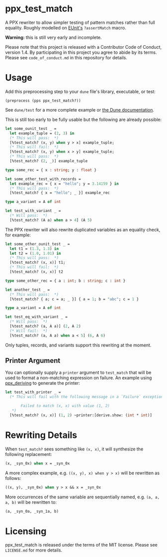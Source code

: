 ppx\_test\_match
=====
A PPX rewriter to allow simpler testing of pattern matches rather than full equality.  Roughly modelled on [EUnit's](http://erlang.org/doc/apps/eunit/chapter.html) `?assertMatch` macro.

**Warning:** this is still very early and incomplete.

Please note that this project is released with a Contributor Code of Conduct, version 1.4. By participating in this project you agree to abide by its terms.  Please see `code_of_conduct.md` in this repository for details.

# Usage
Add this preprocessing step to your `dune` file's library, executable, or test:

```
(preprocess (pps ppx_test_match?))
```

See `dune/test` for a more complete example or [the Dune documentation](https://dune.readthedocs.io/en/stable/concepts.html#preprocessing-spec).

This is still too early to be fully usable but the following are already possible:

```ocaml
let some_ounit_test _ =
  let example_tuple = (2, 3) in
  (* This will pass:  *)
  [%test_match? (x, y) when y > x] example_tuple;
  (* This will fail:  *)
  [%test_match? (x, y) when x > y] example_tuple;
  (* This will pass:  *)
  [%test_match? (2, _)] example_tuple

type some_rec = { x : string; y : float }

let some_other_test_with_records =
  let example_rec = { x = "hello"; y = 3.14159 } in
  (* This will pass:  *)
  [%test_match? { x = "hello"; _ }] example_rec

type a_variant = A of int

let test_with_variant _ =
  (* Will pass:  *)
  [%test_match? (A a) when a > 4] (A 5)
```

The PPX rewriter will also rewrite duplicated variables as an equality check, for example:

```ocaml
let some_other_ounit_test _ =
  let t1 = (1.3, 1.3) in
  let t2 = (1.0, 1.01) in
  (* This will pass:  *)
  [%test_match? (x, x)] t1;
  (* This will fail:  *)
  [%test_match? (x, x)] t2

type some_other_rec = { a : int; b : string; c : int }

let another_test _ =
  (* This will pass:  *)
  [%test_match? { a; c = a; _ }] { a = 1; b = "abc"; c = 1 }

type a_variant = A of int

let test_eq_with_variant _ =
  (* Will pass:  *)
  [%test_match? (a, A a)] (2, A 2)
  (* Will fail:  *)
  [%test_match? (a, A a) when a < 5] (6, A 6)
```

Only tuples, records, and variants support this rewriting at the moment.

## Printer Argument
You can optionally supply a `printer` argument to `test_match` that will be used to format a non-matching expression on failure.  An example using [ppx_deriving](https://github.com/ocaml-ppx/ppx_deriving) to generate the printer:

```ocaml
let test_with_printer _ =
  (* This will fail with the following message in a `Failure` exception:

       Failed to match (x, x) with value (1, 2)
   *)
  [%test_match? (x, x)] (1, 2) ~printer:[derive.show: (int * int)]
```

# Rewriting Details
When `test_match?` sees something like `(x, x)`, it will synthesize the following replacement:

```ocaml
(x, _syn_0x) when x = _syn_0x
```

A more complex example, e.g. `((x, y), x) when y > x)` will be rewritten as follows:

```ocaml
((x, y), _syn_0x) when y > x && x = _syn_0x
```

More occurrences of the same variable are sequentially named, e.g. `(a, a, a, b)` will be rewritten to:

```ocaml
(a, _syn_0a, _syn_1a, b)
```

# Licensing
ppx\_test\_match is released under the terms of the MIT license.  Please see `LICENSE.md` for more details.
